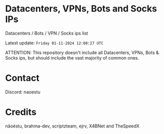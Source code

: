 # Datacenters, VPNs, Bots and Socks IPs
 
Datacenters / Bots / VPN / Socks ips list

Latest update: `Friday 01-11-2024 12:00:27 UTC` 

ATTENTION: This repository doesn't include all Datacenters, VPNs, Bots & Socks ips, 
but should include the vast majority of common ones.

# Contact
Discord: naoestu

# Credits
nãoéstu, brahma-dev, scriptzteam, ejrv, X4BNet and TheSpeedX
